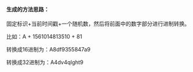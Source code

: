 #### 生成的方法思路：
固定标识+当前时间戳+一个随机数，然后将前面中的数字部分进行进制转换。

比如：A + 1561014813510 + 81

转换成16进制为：A8df9355847a9

转换成32进制为：A4dv4qlght9